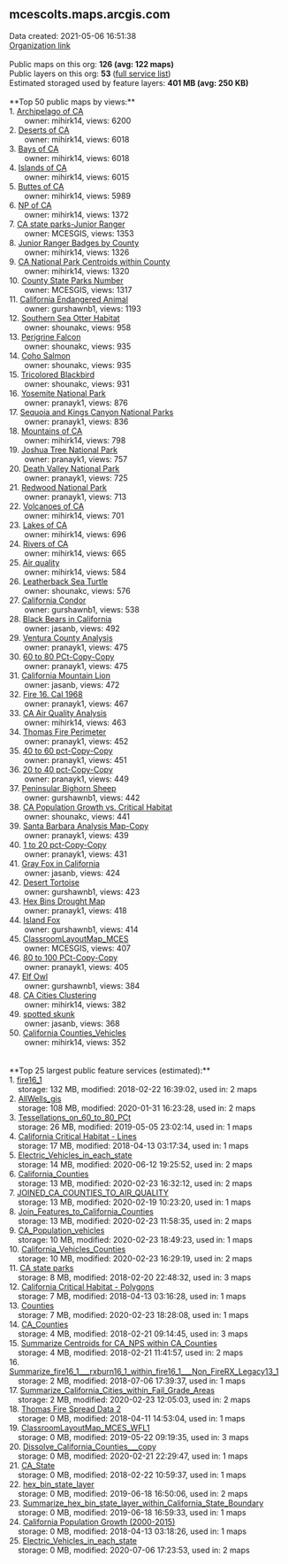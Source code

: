 <h2>mcescolts.maps.arcgis.com</h2> Data created: 2021-05-06 16:51:38 <br /><a target='new' href='https://mcescolts.maps.arcgis.com'>Organization link</a><br /><br />Public maps on this org: <b>126 (avg: 122 maps)</b><br />Public layers on this org: <b>53 </b>(<a target='new' href='https://services.arcgis.com/nRpShhUwytLh3pON/ArcGIS/rest/services'>full service list</a>)<br />Estimated storaged used by feature layers: <b>401 MB (avg: 250 KB)</b><br /><br />**Top 50 public maps by views:**<br />  1. <a target='new' href='https://www.arcgis.com/home/item.html?id=b44d6709fe554655ab3e55da628c393a'>Archipelago of CA</a> <br />  &nbsp;&nbsp;&nbsp;&nbsp; &nbsp;&nbsp;owner: mihirk14, views: 6200<br />  2. <a target='new' href='https://www.arcgis.com/home/item.html?id=f94f122dc1404b06bd8527dd61176364'>Deserts of CA</a> <br />  &nbsp;&nbsp;&nbsp;&nbsp; &nbsp;&nbsp;owner: mihirk14, views: 6018<br />  3. <a target='new' href='https://www.arcgis.com/home/item.html?id=4502b9ee1bf145bd8e330a15d422b5e0'>Bays of CA</a> <br />  &nbsp;&nbsp;&nbsp;&nbsp; &nbsp;&nbsp;owner: mihirk14, views: 6018<br />  4. <a target='new' href='https://www.arcgis.com/home/item.html?id=84215479b7854d639d4b0f46f2c7c341'>Islands of CA</a> <br />  &nbsp;&nbsp;&nbsp;&nbsp; &nbsp;&nbsp;owner: mihirk14, views: 6015<br />  5. <a target='new' href='https://www.arcgis.com/home/item.html?id=1eddfc10557b44b091b0ccb2c47bb213'>Buttes of CA</a> <br />  &nbsp;&nbsp;&nbsp;&nbsp; &nbsp;&nbsp;owner: mihirk14, views: 5989<br />  6. <a target='new' href='https://www.arcgis.com/home/item.html?id=6c85d77bca5d4e91ac17cec07f7707de'>NP of CA</a> <br />  &nbsp;&nbsp;&nbsp;&nbsp; &nbsp;&nbsp;owner: mihirk14, views: 1372<br />  7. <a target='new' href='https://www.arcgis.com/home/item.html?id=da927919130e46f7b13123c3cf688770'>CA state parks-Junior Ranger</a> <br />  &nbsp;&nbsp;&nbsp;&nbsp; &nbsp;&nbsp;owner: MCESGIS, views: 1353<br />  8. <a target='new' href='https://www.arcgis.com/home/item.html?id=54855300b46e42fcaafb98c435ff0161'>Junior Ranger Badges by County</a> <br />  &nbsp;&nbsp;&nbsp;&nbsp; &nbsp;&nbsp;owner: mihirk14, views: 1326<br />  9. <a target='new' href='https://www.arcgis.com/home/item.html?id=e2e81129252148d4a5378747e2a76e2e'>CA National Park Centroids within County</a> <br />  &nbsp;&nbsp;&nbsp;&nbsp; &nbsp;&nbsp;owner: mihirk14, views: 1320<br />  10. <a target='new' href='https://www.arcgis.com/home/item.html?id=adc1b1b591be4a91b723746d251c9272'>County State Parks Number</a> <br />  &nbsp;&nbsp;&nbsp;&nbsp; &nbsp;&nbsp;owner: MCESGIS, views: 1317<br />  11. <a target='new' href='https://www.arcgis.com/home/item.html?id=0bad66ba913b44f8a2b77991501413f8'>California Endangered Animal</a> <br />  &nbsp;&nbsp;&nbsp;&nbsp; &nbsp;&nbsp;owner: gurshawnb1, views: 1193<br />  12. <a target='new' href='https://www.arcgis.com/home/item.html?id=a039127dfa2a467ba499c6a5d285e592'>Southern Sea Otter Habitat</a> <br />  &nbsp;&nbsp;&nbsp;&nbsp; &nbsp;&nbsp;owner: shounakc, views: 958<br />  13. <a target='new' href='https://www.arcgis.com/home/item.html?id=8f2ab6356df944c5bd6b47bb7abb1ed8'>Perigrine Falcon</a> <br />  &nbsp;&nbsp;&nbsp;&nbsp; &nbsp;&nbsp;owner: shounakc, views: 935<br />  14. <a target='new' href='https://www.arcgis.com/home/item.html?id=695eb94174c342288f5e73f6f90f8256'>Coho Salmon</a> <br />  &nbsp;&nbsp;&nbsp;&nbsp; &nbsp;&nbsp;owner: shounakc, views: 935<br />  15. <a target='new' href='https://www.arcgis.com/home/item.html?id=a20506be8fd94467a1aac4eb55f2d24e'>Tricolored Blackbird</a> <br />  &nbsp;&nbsp;&nbsp;&nbsp; &nbsp;&nbsp;owner: shounakc, views: 931<br />  16. <a target='new' href='https://www.arcgis.com/home/item.html?id=80a2122867e04ef88b68ec07a631f7ac'>Yosemite National Park</a> <br />  &nbsp;&nbsp;&nbsp;&nbsp; &nbsp;&nbsp;owner: pranayk1, views: 876<br />  17. <a target='new' href='https://www.arcgis.com/home/item.html?id=cd3332da82e541cca0ffda79d6f3e570'>Sequoia and Kings Canyon National Parks</a> <br />  &nbsp;&nbsp;&nbsp;&nbsp; &nbsp;&nbsp;owner: pranayk1, views: 836<br />  18. <a target='new' href='https://www.arcgis.com/home/item.html?id=32f1c070b672406390ae3104ec74255b'>Mountains of CA</a> <br />  &nbsp;&nbsp;&nbsp;&nbsp; &nbsp;&nbsp;owner: mihirk14, views: 798<br />  19. <a target='new' href='https://www.arcgis.com/home/item.html?id=e79e69d371f54072b70dcd579dbbc1d7'>Joshua Tree National Park</a> <br />  &nbsp;&nbsp;&nbsp;&nbsp; &nbsp;&nbsp;owner: pranayk1, views: 757<br />  20. <a target='new' href='https://www.arcgis.com/home/item.html?id=432c32b1185f4aef889b161bcc423689'>Death Valley National Park</a> <br />  &nbsp;&nbsp;&nbsp;&nbsp; &nbsp;&nbsp;owner: pranayk1, views: 725<br />  21. <a target='new' href='https://www.arcgis.com/home/item.html?id=640e7fbf81bb4e82882ccec35a08e8a6'>Redwood National Park</a> <br />  &nbsp;&nbsp;&nbsp;&nbsp; &nbsp;&nbsp;owner: pranayk1, views: 713<br />  22. <a target='new' href='https://www.arcgis.com/home/item.html?id=e472660cf3b3486cb0a3668a72b153ec'>Volcanoes of CA</a> <br />  &nbsp;&nbsp;&nbsp;&nbsp; &nbsp;&nbsp;owner: mihirk14, views: 701<br />  23. <a target='new' href='https://www.arcgis.com/home/item.html?id=111153cac81e4667a0659a07ac6ea9e5'>Lakes of CA</a> <br />  &nbsp;&nbsp;&nbsp;&nbsp; &nbsp;&nbsp;owner: mihirk14, views: 696<br />  24. <a target='new' href='https://www.arcgis.com/home/item.html?id=3eabf980fce2430e9b3cf66abcc14c62'>Rivers of CA</a> <br />  &nbsp;&nbsp;&nbsp;&nbsp; &nbsp;&nbsp;owner: mihirk14, views: 665<br />  25. <a target='new' href='https://www.arcgis.com/home/item.html?id=ae7b4657d6494ea7982f36e265033a60'>Air quality</a> <br />  &nbsp;&nbsp;&nbsp;&nbsp; &nbsp;&nbsp;owner: mihirk14, views: 584<br />  26. <a target='new' href='https://www.arcgis.com/home/item.html?id=794722a20c0f4848b0f2cd358712d91a'>Leatherback Sea Turtle</a> <br />  &nbsp;&nbsp;&nbsp;&nbsp; &nbsp;&nbsp;owner: shounakc, views: 576<br />  27. <a target='new' href='https://www.arcgis.com/home/item.html?id=cf3641b952a449c9ae75c8af79a2a945'>California Condor</a> <br />  &nbsp;&nbsp;&nbsp;&nbsp; &nbsp;&nbsp;owner: gurshawnb1, views: 538<br />  28. <a target='new' href='https://www.arcgis.com/home/item.html?id=b2a47c22120c4429bab4c138b179fd9e'>Black Bears in California</a> <br />  &nbsp;&nbsp;&nbsp;&nbsp; &nbsp;&nbsp;owner: jasanb, views: 492<br />  29. <a target='new' href='https://www.arcgis.com/home/item.html?id=4f11a8069d1545a7b39ee09c6c92d26a'>Ventura County Analysis</a> <br />  &nbsp;&nbsp;&nbsp;&nbsp; &nbsp;&nbsp;owner: pranayk1, views: 475<br />  30. <a target='new' href='https://www.arcgis.com/home/item.html?id=a2310022d4f54ce1bac6c407ac4d68d0'>60 to 80 PCt-Copy-Copy</a> <br />  &nbsp;&nbsp;&nbsp;&nbsp; &nbsp;&nbsp;owner: pranayk1, views: 475<br />  31. <a target='new' href='https://www.arcgis.com/home/item.html?id=1e92758bbf8e446c83aa2c41ebd4eed3'>California Mountain Lion</a> <br />  &nbsp;&nbsp;&nbsp;&nbsp; &nbsp;&nbsp;owner: jasanb, views: 472<br />  32. <a target='new' href='https://www.arcgis.com/home/item.html?id=b4d5f7fe3ad54b9eb94f5b58beb61c32'>Fire 16. Cal 1968</a> <br />  &nbsp;&nbsp;&nbsp;&nbsp; &nbsp;&nbsp;owner: pranayk1, views: 467<br />  33. <a target='new' href='https://www.arcgis.com/home/item.html?id=ce0231a3e423487e89cfae53b61f31a7'>CA Air Quality Analysis</a> <br />  &nbsp;&nbsp;&nbsp;&nbsp; &nbsp;&nbsp;owner: mihirk14, views: 463<br />  34. <a target='new' href='https://www.arcgis.com/home/item.html?id=7a13351dfeca4ae196af785e4207d24e'>Thomas Fire Perimeter</a> <br />  &nbsp;&nbsp;&nbsp;&nbsp; &nbsp;&nbsp;owner: pranayk1, views: 452<br />  35. <a target='new' href='https://www.arcgis.com/home/item.html?id=19d383f7cd694e12a62f5eab3b6f64c2'>40 to 60 pct-Copy-Copy</a> <br />  &nbsp;&nbsp;&nbsp;&nbsp; &nbsp;&nbsp;owner: pranayk1, views: 451<br />  36. <a target='new' href='https://www.arcgis.com/home/item.html?id=662b114f836f4eb2ac03f1d3a909e848'>20 to 40 pct-Copy-Copy</a> <br />  &nbsp;&nbsp;&nbsp;&nbsp; &nbsp;&nbsp;owner: pranayk1, views: 449<br />  37. <a target='new' href='https://www.arcgis.com/home/item.html?id=91c6355eb35c4e48b1110258d0553395'>Peninsular Bighorn Sheep</a> <br />  &nbsp;&nbsp;&nbsp;&nbsp; &nbsp;&nbsp;owner: gurshawnb1, views: 442<br />  38. <a target='new' href='https://www.arcgis.com/home/item.html?id=775b6a1a54114b359aa3870ef756d3e3'>CA Population Growth vs. Critical Habitat</a> <br />  &nbsp;&nbsp;&nbsp;&nbsp; &nbsp;&nbsp;owner: shounakc, views: 441<br />  39. <a target='new' href='https://www.arcgis.com/home/item.html?id=f0aebc2b7e194f4f92d3eeea755bddb5'>Santa Barbara Analysis Map-Copy</a> <br />  &nbsp;&nbsp;&nbsp;&nbsp; &nbsp;&nbsp;owner: pranayk1, views: 439<br />  40. <a target='new' href='https://www.arcgis.com/home/item.html?id=d7e7538c0f5d45da910035fa37a91008'>1 to 20 pct-Copy-Copy</a> <br />  &nbsp;&nbsp;&nbsp;&nbsp; &nbsp;&nbsp;owner: pranayk1, views: 431<br />  41. <a target='new' href='https://www.arcgis.com/home/item.html?id=9c886512ac854b368fc5fb0e2c2bad22'>Gray Fox in California</a> <br />  &nbsp;&nbsp;&nbsp;&nbsp; &nbsp;&nbsp;owner: jasanb, views: 424<br />  42. <a target='new' href='https://www.arcgis.com/home/item.html?id=70fd3e22b49340288e97ce22394b4dee'>Desert Tortoise</a> <br />  &nbsp;&nbsp;&nbsp;&nbsp; &nbsp;&nbsp;owner: gurshawnb1, views: 423<br />  43. <a target='new' href='https://www.arcgis.com/home/item.html?id=5a3e573561e2418d8724297041eaa584'>Hex Bins Drought Map</a> <br />  &nbsp;&nbsp;&nbsp;&nbsp; &nbsp;&nbsp;owner: pranayk1, views: 418<br />  44. <a target='new' href='https://www.arcgis.com/home/item.html?id=3adc81540f1349c4913e93d7a9100546'>Island Fox</a> <br />  &nbsp;&nbsp;&nbsp;&nbsp; &nbsp;&nbsp;owner: gurshawnb1, views: 414<br />  45. <a target='new' href='https://www.arcgis.com/home/item.html?id=3f1489f2b7bb4ae39d09b9e68c184672'>ClassroomLayoutMap_MCES</a> <br />  &nbsp;&nbsp;&nbsp;&nbsp; &nbsp;&nbsp;owner: MCESGIS, views: 407<br />  46. <a target='new' href='https://www.arcgis.com/home/item.html?id=ea93b5ec13604138b2e072a445ed0f28'>80 to 100 PCt-Copy-Copy</a> <br />  &nbsp;&nbsp;&nbsp;&nbsp; &nbsp;&nbsp;owner: pranayk1, views: 405<br />  47. <a target='new' href='https://www.arcgis.com/home/item.html?id=312f9b67a9c7405d888a7d9fd5cab6b6'>Elf Owl</a> <br />  &nbsp;&nbsp;&nbsp;&nbsp; &nbsp;&nbsp;owner: gurshawnb1, views: 384<br />  48. <a target='new' href='https://www.arcgis.com/home/item.html?id=03d7234d640944e996ab50a726676601'>CA Cities Clustering</a> <br />  &nbsp;&nbsp;&nbsp;&nbsp; &nbsp;&nbsp;owner: mihirk14, views: 382<br />  49. <a target='new' href='https://www.arcgis.com/home/item.html?id=1695031a81dd44a1a6d16ad210a73ddb'>spotted skunk</a> <br />  &nbsp;&nbsp;&nbsp;&nbsp; &nbsp;&nbsp;owner: jasanb, views: 368<br />  50. <a target='new' href='https://www.arcgis.com/home/item.html?id=643842498226484bacb2d12ee9edb10b'>California Counties_Vehicles</a> <br />  &nbsp;&nbsp;&nbsp;&nbsp; &nbsp;&nbsp;owner: mihirk14, views: 352<br /><br /><br />**Top 25 largest public feature services (estimated):**<br /> 1. <a target='new' href='https://www.arcgis.com/home/item.html?id=f7fdb898754f4f05ba427672186eba47'>fire16_1</a><br /> &nbsp;&nbsp;&nbsp;&nbsp;storage: 132 MB, modified: 2018-02-22 16:39:02,  used in: 2 maps<br /> 2. <a target='new' href='https://www.arcgis.com/home/item.html?id=1602cba6eb0b4088acc4cfe631129955'>AllWells_gis</a><br /> &nbsp;&nbsp;&nbsp;&nbsp;storage: 108 MB, modified: 2020-01-31 16:23:28,  used in: 2 maps<br /> 3. <a target='new' href='https://www.arcgis.com/home/item.html?id=3110c6a8c0484f879706d473f9611f64'>Tessellations_on_60_to_80_PCt</a><br /> &nbsp;&nbsp;&nbsp;&nbsp;storage: 26 MB, modified: 2019-05-05 23:02:14,  used in: 1 maps<br /> 4. <a target='new' href='https://www.arcgis.com/home/item.html?id=dee3e96366ba4f3b9e085b6e3828b88e'>California Critical Habitat - Lines</a><br /> &nbsp;&nbsp;&nbsp;&nbsp;storage: 17 MB, modified: 2018-04-13 03:17:34,  used in: 1 maps<br /> 5. <a target='new' href='https://www.arcgis.com/home/item.html?id=2806c591c28f4d43a791a0692ca1f402'>Electric_Vehicles_in_each_state</a><br /> &nbsp;&nbsp;&nbsp;&nbsp;storage: 14 MB, modified: 2020-06-12 19:25:52,  used in: 2 maps<br /> 6. <a target='new' href='https://www.arcgis.com/home/item.html?id=81f4f623ec154cbc86b885dbccfbe5b5'>California_Counties</a><br /> &nbsp;&nbsp;&nbsp;&nbsp;storage: 13 MB, modified: 2020-02-23 16:32:12,  used in: 2 maps<br /> 7. <a target='new' href='https://www.arcgis.com/home/item.html?id=156c12a18bcb4c39a5f42c957e9a7cd1'>JOINED_CA_COUNTIES_TO_AIR_QUALITY</a><br /> &nbsp;&nbsp;&nbsp;&nbsp;storage: 13 MB, modified: 2020-02-19 10:23:20,  used in: 1 maps<br /> 8. <a target='new' href='https://www.arcgis.com/home/item.html?id=cdaf0255bdce4e7795287d82ecd0a71d'>Join_Features_to_California_Counties</a><br /> &nbsp;&nbsp;&nbsp;&nbsp;storage: 13 MB, modified: 2020-02-23 11:58:35,  used in: 2 maps<br /> 9. <a target='new' href='https://www.arcgis.com/home/item.html?id=4be69938e9114d30a8816c9c006deb03'>CA_Population_vehicles</a><br /> &nbsp;&nbsp;&nbsp;&nbsp;storage: 10 MB, modified: 2020-02-23 18:49:23,  used in: 1 maps<br /> 10. <a target='new' href='https://www.arcgis.com/home/item.html?id=7de84640214746d58d860e5872dbf378'>California_Vehicles_Counties</a><br /> &nbsp;&nbsp;&nbsp;&nbsp;storage: 10 MB, modified: 2020-02-23 16:29:19,  used in: 2 maps<br /> 11. <a target='new' href='https://www.arcgis.com/home/item.html?id=58e2022d090042249b0d273ecd77cfd0'>CA state parks</a><br /> &nbsp;&nbsp;&nbsp;&nbsp;storage: 8 MB, modified: 2018-02-20 22:48:32,  used in: 3 maps<br /> 12. <a target='new' href='https://www.arcgis.com/home/item.html?id=8918327c9054480c9b0ddf94a47d234e'>California Critical Habitat - Polygons</a><br /> &nbsp;&nbsp;&nbsp;&nbsp;storage: 7 MB, modified: 2018-04-13 03:16:28,  used in: 1 maps<br /> 13. <a target='new' href='https://www.arcgis.com/home/item.html?id=6e87694aeaf348698d7e613c0313ed47'>Counties</a><br /> &nbsp;&nbsp;&nbsp;&nbsp;storage: 7 MB, modified: 2020-02-23 18:28:08,  used in: 1 maps<br /> 14. <a target='new' href='https://www.arcgis.com/home/item.html?id=4378a43f080549038ca0c13945ea2b2f'>CA_Counties</a><br /> &nbsp;&nbsp;&nbsp;&nbsp;storage: 4 MB, modified: 2018-02-21 09:14:45,  used in: 3 maps<br /> 15. <a target='new' href='https://www.arcgis.com/home/item.html?id=6c522e1448c7434f9d497140126b1862'>Summarize Centroids for CA_NPS within CA_Counties</a><br /> &nbsp;&nbsp;&nbsp;&nbsp;storage: 4 MB, modified: 2018-02-21 11:41:57,  used in: 2 maps<br /> 16. <a target='new' href='https://www.arcgis.com/home/item.html?id=0e275984b57142209904ee3ead0f8382'>Summarize_fire16_1___rxburn16_1_within_fire16_1___Non_FireRX_Legacy13_1</a><br /> &nbsp;&nbsp;&nbsp;&nbsp;storage: 2 MB, modified: 2018-07-06 17:39:37,  used in: 1 maps<br /> 17. <a target='new' href='https://www.arcgis.com/home/item.html?id=3633d1fc69c6438983199e407e348a7b'>Summarize_California_Cities_within_Fail_Grade_Areas</a><br /> &nbsp;&nbsp;&nbsp;&nbsp;storage: 2 MB, modified: 2020-02-23 12:05:03,  used in: 2 maps<br /> 18. <a target='new' href='https://www.arcgis.com/home/item.html?id=e756fc6be7a147e997a5a79a75de75f1'>Thomas Fire Spread Data 2</a><br /> &nbsp;&nbsp;&nbsp;&nbsp;storage: 0 MB, modified: 2018-04-11 14:53:04,  used in: 1 maps<br /> 19. <a target='new' href='https://www.arcgis.com/home/item.html?id=c3488ea67c904f56aa604e6779ef8068'>ClassroomLayoutMap_MCES_WFL1</a><br /> &nbsp;&nbsp;&nbsp;&nbsp;storage: 0 MB, modified: 2019-05-22 09:19:35,  used in: 3 maps<br /> 20. <a target='new' href='https://www.arcgis.com/home/item.html?id=4e3212e7d141424a9a3f5a6b23751111'>Dissolve_California_Counties___copy</a><br /> &nbsp;&nbsp;&nbsp;&nbsp;storage: 0 MB, modified: 2020-02-21 22:29:47,  used in: 1 maps<br /> 21. <a target='new' href='https://www.arcgis.com/home/item.html?id=6288333048e248edbf6a86201101e6ff'>CA_State</a><br /> &nbsp;&nbsp;&nbsp;&nbsp;storage: 0 MB, modified: 2018-02-22 10:59:37,  used in: 1 maps<br /> 22. <a target='new' href='https://www.arcgis.com/home/item.html?id=498b91088c57425d90b11d7229cb6163'>hex_bin_state_layer</a><br /> &nbsp;&nbsp;&nbsp;&nbsp;storage: 0 MB, modified: 2019-06-18 16:50:06,  used in: 2 maps<br /> 23. <a target='new' href='https://www.arcgis.com/home/item.html?id=d6714cd5f41a4225b2001d4ec43cbbd8'>Summarize_hex_bin_state_layer_within_California_State_Boundary</a><br /> &nbsp;&nbsp;&nbsp;&nbsp;storage: 0 MB, modified: 2019-06-18 16:59:33,  used in: 1 maps<br /> 24. <a target='new' href='https://www.arcgis.com/home/item.html?id=5cf56934382c4bc6910dd4339c9711dc'>California Population Growth (2000-2015)</a><br /> &nbsp;&nbsp;&nbsp;&nbsp;storage: 0 MB, modified: 2018-04-13 03:18:26,  used in: 1 maps<br /> 25. <a target='new' href='https://www.arcgis.com/home/item.html?id=b01721dc15fc4b3a99e75606fe517686'>Electric_Vehicles_in_each_state</a><br /> &nbsp;&nbsp;&nbsp;&nbsp;storage: 0 MB, modified: 2020-07-06 17:23:53,  used in: 2 maps<br />